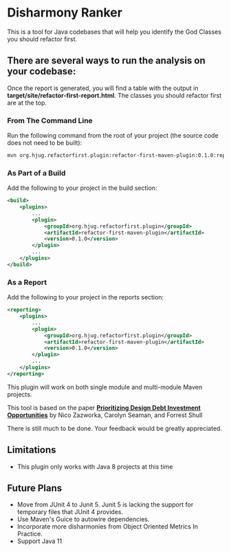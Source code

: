 # Disharmony Ranker

This is a tool for Java codebases that will help you identify the God Classes you should refactor first.

## There are several ways to run the analysis on your codebase:

Once the report is generated, you will find a table with the output in **target/site/refactor-first-report.html**.  The classes you should refactor first are at the top.

### From The Command Line
Run the following command from the root of your project (the source code does not need to be built):

```bash
mvn org.hjug.refactorfirst.plugin:refactor-first-maven-plugin:0.1.0:report
```

### As Part of a Build
Add the following to your project in the build section:
```xml
<build>
    <plugins>
        ...
        <plugin>
            <groupId>org.hjug.refactorfirst.plugin</groupId>
            <artifactId>refactor-first-maven-plugin</artifactId>
            <version>0.1.0</version>       
        </plugin>
        ...
    </plugins>
</build>
```

### As a Report
Add the following to your project in the reports section:
```xml
<reporting>
    <plugins>
        ...
        <plugin>
            <groupId>org.hjug.refactorfirst.plugin</groupId>
            <artifactId>refactor-first-maven-plugin</artifactId>
            <version>0.1.0</version>       
        </plugin>
        ...
    </plugins>
</reporting>
```

This plugin will work on both single module and multi-module Maven projects.
 
This tool is based on the paper **[Prioritizing Design Debt Investment Opportunities](https://dl.acm.org/doi/10.1145/1985362.1985372)** by Nico Zazworka, Carolyn Seaman, and Forrest Shull

There is still much to be done.  Your feedback would be greatly appreciated.

## Limitations
* This plugin only works with Java 8 projects at this time

## Future Plans
* Move from JUnit 4 to Junit 5.  Junit 5 is lacking the support for temporary files that JUnit 4 provides.
* Use Maven's Guice to autowire dependencies.
* Incorporate more disharmonies from Object Oriented Metrics In Practice.
* Support Java 11


